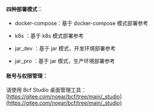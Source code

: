 

#### 四种部署模式：

* docker-compose：基于 docker-compose 模式部署参考
* k8s ：基于 k8s 模式部署参考

* jar_dev ：基于 jar 模式，开发环境部署参考
* jar_pro ：基于 jar 模式，生产环境部署参考


#### 账号与权限管理：

请使用 Bcf Studio 桌面管理工具：[https://gitee.com/noear/bcf/tree/main/_studio](https://gitee.com/noear/bcf/tree/main/_studio)





